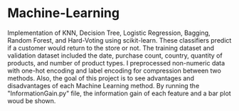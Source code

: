 # Machine-Learning
Implementation of KNN, Decision Tree, Logistic Regression, Bagging, Random Forest, and Hard-Voting using scikit-learn. 
These classifiers predict if a customer would return to the store or not. The training dataset and validation dataset included the date, purchase count, country, quantity of products, and number of product types. I preprocessed non-numeric data with one-hot encoding and label encoding for compression between two methods. Also, the goal of this project is to see advantages and disadvantages of each Machine Learning method.
By running the "InformationGain.py" file, the information gain of each feature and a bar plot woud be shown.
